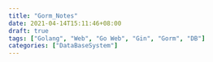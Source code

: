 ```yaml
---
title: "Gorm_Notes"
date: 2021-04-14T15:11:46+08:00
draft: true
tags: ["Golang", "Web", "Go Web", "Gin", "Gorm", "DB"]
categories: ["DataBaseSystem"]
---
```


